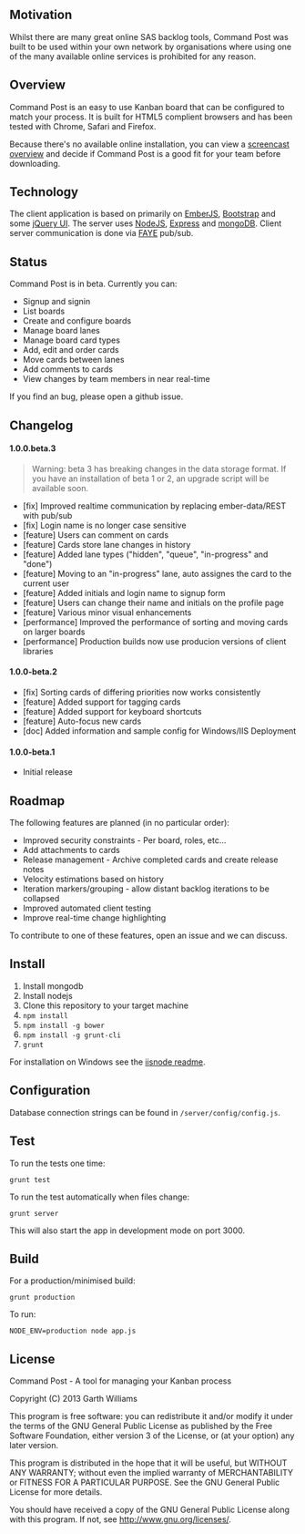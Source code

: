 Motivation
----------

Whilst there are many great online SAS backlog tools, Command Post was built to be used within
your own network by organisations where using one of the many available online services is
prohibited for any reason.

Overview
--------

Command Post is an easy to use Kanban board that can be configured to match your process. It is
built for HTML5 complient browsers and has been tested with Chrome, Safari and Firefox.

Because there's no available online installation, you can view a
[screencast overview](https://plus.google.com/+GarthWilliams/posts/bvL7PDp574g) and decide if
Command Post is a good fit for your team before downloading.

Technology
----------

The client application is based on primarily on [EmberJS](http://emberjs.com),
[Bootstrap](http://getbootstrap.com) and some [jQuery UI](http://jqueryui.com). The server uses
[NodeJS](http://nodejs.org), [Express](http://expressjs.com) and
[mongoDB](http://www.mongodb.org). Client server communication is done via
[FAYE](http://faye.jcoglan.com/) pub/sub.

Status
------

Command Post is in beta. Currently you can:

* Signup and signin
* List boards
* Create and configure boards
* Manage board lanes
* Manage board card types
* Add, edit and order cards
* Move cards between lanes
* Add comments to cards
* View changes by team members in near real-time

If you find an bug, please open a github issue.

Changelog
---------

#### 1.0.0.beta.3

> Warning: beta 3 has breaking changes in the data storage format. If you have an
> installation of beta 1 or 2, an upgrade script will be available soon.

* [fix] Improved realtime communication by replacing ember-data/REST with pub/sub
* [fix] Login name is no longer case sensitive
* [feature] Users can comment on cards
* [feature] Cards store lane changes in history
* [feature] Added lane types ("hidden", "queue", "in-progress" and "done")
* [feature] Moving to an "in-progress" lane, auto assignes the card to the current user
* [feature] Added initials and login name to signup form
* [feature] Users can change their name and initials on the profile page
* [feature] Various minor visual enhancements
* [performance] Improved the performance of sorting and moving cards on larger boards
* [performance] Production builds now use producion versions of client libraries

#### 1.0.0-beta.2

* [fix] Sorting cards of differing priorities now works consistently
* [feature] Added support for tagging cards
* [feature] Added support for keyboard shortcuts
* [feature] Auto-focus new cards
* [doc] Added information and sample config for Windows/IIS Deployment

#### 1.0.0-beta.1

* Initial release

Roadmap
-------

The following features are planned (in no particular order):

* Improved security constraints - Per board, roles, etc...
* Add attachments to cards
* Release management - Archive completed cards and create release notes
* Velocity estimations based on history
* Iteration markers/grouping - allow distant backlog iterations to be collapsed
* Improved automated client testing
* Improve real-time change highlighting

To contribute to one of these features, open an issue and we can discuss.

Install
-------

1. Install mongodb
2. Install nodejs
3. Clone this repository to your target machine
4. `npm install`
5. `npm install -g bower`
6. `npm install -g grunt-cli`
7. `grunt`

For installation on Windows see the [iisnode readme](docs/iisnode/readme.md).

Configuration
-------------

Database connection strings can be found in `/server/config/config.js`.

Test
----

To run the tests one time:

`grunt test`

To run the test automatically when files change:

`grunt server`

This will also start the app in development mode on port 3000.

Build
-----

For a production/minimised build:

`grunt production`

To run:

`NODE_ENV=production node app.js`

License
-------

Command Post - A tool for managing your Kanban process

Copyright (C) 2013 Garth Williams

This program is free software: you can redistribute it and/or modify
it under the terms of the GNU General Public License as published by
the Free Software Foundation, either version 3 of the License, or
(at your option) any later version.

This program is distributed in the hope that it will be useful,
but WITHOUT ANY WARRANTY; without even the implied warranty of
MERCHANTABILITY or FITNESS FOR A PARTICULAR PURPOSE.  See the
GNU General Public License for more details.

You should have received a copy of the GNU General Public License
along with this program.  If not, see <http://www.gnu.org/licenses/>.
